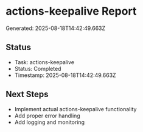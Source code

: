 # actions-keepalive Report

Generated: 2025-08-18T14:42:49.663Z

## Status
- Task: actions-keepalive
- Status: Completed
- Timestamp: 2025-08-18T14:42:49.663Z

## Next Steps
- Implement actual actions-keepalive functionality
- Add proper error handling
- Add logging and monitoring
